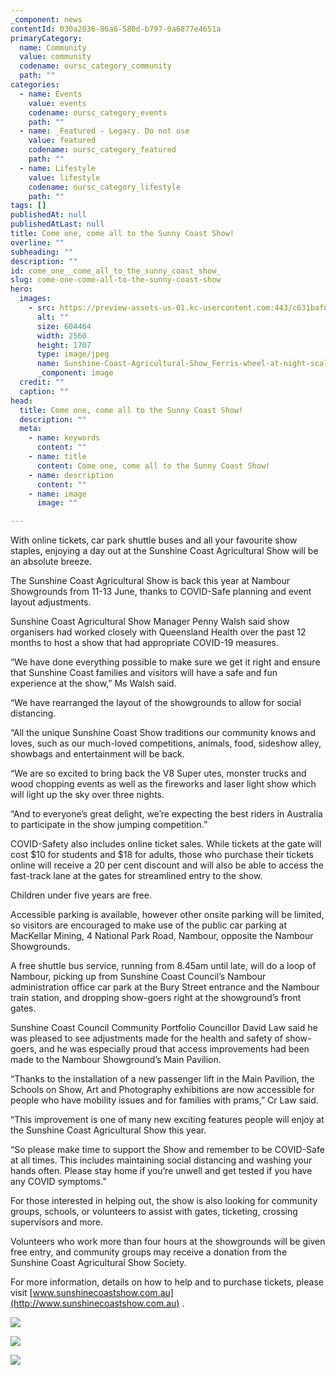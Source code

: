 ```yaml
---
_component: news
contentId: 030a2036-86a6-580d-b797-0a6877e4651a
primaryCategory:
  name: Community
  value: community
  codename: oursc_category_community
  path: ""
categories:
  - name: Events
    value: events
    codename: oursc_category_events
    path: ""
  - name: _Featured - Legacy. Do not use
    value: featured
    codename: oursc_category_featured
    path: ""
  - name: Lifestyle
    value: lifestyle
    codename: oursc_category_lifestyle
    path: ""
tags: []
publishedAt: null
publishedAtLast: null
title: Come one, come all to the Sunny Coast Show!
overline: ""
subheading: ""
description: ""
id: come_one__come_all_to_the_sunny_coast_show_
slug: come-one-come-all-to-the-sunny-coast-show
hero:
  images:
    - src: https://preview-assets-us-01.kc-usercontent.com:443/c631baf8-1b46-001f-580c-d0001b68b4a8/17918e71-de2e-4373-8f58-17721f42255a/Sunshine-Coast-Agricultural-Show_Ferris-wheel-at-night-scaled.jpg
      alt: ""
      size: 604464
      width: 2560
      height: 1707
      type: image/jpeg
      name: Sunshine-Coast-Agricultural-Show_Ferris-wheel-at-night-scaled.jpg
      _component: image
  credit: ""
  caption: ""
head:
  title: Come one, come all to the Sunny Coast Show!
  description: ""
  meta:
    - name: keywords
      content: ""
    - name: title
      content: Come one, come all to the Sunny Coast Show!
    - name: description
      content: ""
    - name: image
      image: ""

---
```

With online tickets, car park shuttle buses and all your favourite show staples, enjoying a day out at the Sunshine Coast Agricultural Show will be an absolute breeze.

The Sunshine Coast Agricultural Show is back this year at Nambour Showgrounds from 11-13 June, thanks to COVID-Safe planning and event layout adjustments.

Sunshine Coast Agricultural Show Manager Penny Walsh said show organisers had worked closely with Queensland Health over the past 12 months to host a show that had appropriate COVID-19 measures.

“We have done everything possible to make sure we get it right and ensure that Sunshine Coast families and visitors will have a safe and fun experience at the show,” Ms Walsh said.

“We have rearranged the layout of the showgrounds to allow for social distancing.

“All the unique Sunshine Coast Show traditions our community knows and loves, such as our much-loved competitions, animals, food, sideshow alley, showbags and entertainment will be back.

“We are so excited to bring back the V8 Super utes, monster trucks and wood chopping events as well as the fireworks and laser light show which will light up the sky over three nights.

“And to everyone’s great delight, we’re expecting the best riders in Australia to participate in the show jumping competition.”

COVID-Safety also includes online ticket sales. While tickets at the gate will cost $10 for students and $18 for adults, those who purchase their tickets online will receive a 20 per cent discount and will also be able to access the fast-track lane at the gates for streamlined entry to the show.

Children under five years are free.

Accessible parking is available, however other onsite parking will be limited, so visitors are encouraged to make use of the public car parking at MacKellar Mining, 4 National Park Road, Nambour, opposite the Nambour Showgrounds.

A free shuttle bus service, running from 8.45am until late, will do a loop of Nambour, picking up from Sunshine Coast Council’s Nambour administration office car park at the Bury Street entrance and the Nambour train station, and dropping show-goers right at the showground’s front gates.

Sunshine Coast Council Community Portfolio Councillor David Law said he was pleased to see adjustments made for the health and safety of show-goers, and he was especially proud that access improvements had been made to the Nambour Showground’s Main Pavilion.

“Thanks to the installation of a new passenger lift in the Main Pavilion, the Schools on Show, Art and Photography exhibitions are now accessible for people who have mobility issues and for families with prams,” Cr Law said.

“This improvement is one of many new exciting features people will enjoy at the Sunshine Coast Agricultural Show this year.

“So please make time to support the Show and remember to be COVID-Safe at all times. This includes maintaining social distancing and washing your hands often. Please stay home if you’re unwell and get tested if you have any COVID symptoms.”    

For those interested in helping out, the show is also looking for community groups, schools, or volunteers to assist with gates, ticketing, crossing supervisors and more.

Volunteers who work more than four hours at the showgrounds will be given free entry, and community groups may receive a donation from the Sunshine Coast Agricultural Show Society.  

For more information, details on how to help and to purchase tickets, please visit [www.sunshinecoastshow.com.au](http://www.sunshinecoastshow.com.au)
.

![](https://preview-assets-us-01.kc-usercontent.com:443/c631baf8-1b46-001f-580c-d0001b68b4a8/73d813e2-8586-4ca1-bab5-f18da7b69efc/Sunshine-Coast-Agricultural-Show_Ferris-wheel-spinning-at-night-scaled.jpg)

![](https://preview-assets-us-01.kc-usercontent.com:443/c631baf8-1b46-001f-580c-d0001b68b4a8/54a92623-3b77-4fa0-84b7-98980fcce545/Sunshine-Coast-Agricultural-Show_Monster-truck-scaled.jpg)

![](https://preview-assets-us-01.kc-usercontent.com:443/c631baf8-1b46-001f-580c-d0001b68b4a8/755ec900-e7c2-4676-8eb2-dd55473f138e/Sunshine-Coast-Agricultural-Show_swinging-fun-scaled.jpg)
